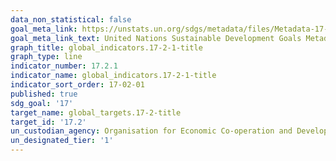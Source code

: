 ```yaml
---
data_non_statistical: false
goal_meta_link: https://unstats.un.org/sdgs/metadata/files/Metadata-17-02-01.pdf
goal_meta_link_text: United Nations Sustainable Development Goals Metadata (pdf 468kB)
graph_title: global_indicators.17-2-1-title
graph_type: line
indicator_number: 17.2.1
indicator_name: global_indicators.17-2-1-title
indicator_sort_order: 17-02-01
published: true
sdg_goal: '17'
target_name: global_targets.17-2-title
target_id: '17.2'
un_custodian_agency: Organisation for Economic Co-operation and Development (OECD)
un_designated_tier: '1'
---
```

